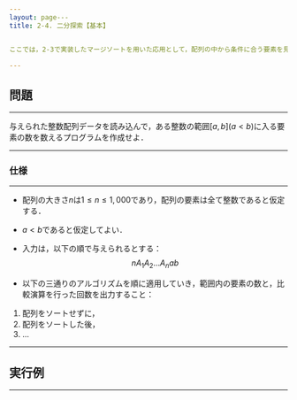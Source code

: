 ```yaml
---
layout: page---
title: 2-4. 二分探索【基本】


ここでは，2-3で実装したマージソートを用いた応用として，配列の中から条件に合う要素を見つけ出す”探索”を考える．

---
```

## 問題
---
与えられた整数配列データを読み込んで，ある整数の範囲$[a, b] (a<b)$に入る要素の数を数えるプログラムを作成せよ．

---
### 仕様
---
- 配列の大きさ$n$は$1\le n \le 1,000$であり，配列の要素は全て整数であると仮定する．
 
- $a<b$であると仮定してよい．

- 入力は，以下の順で与えられるとする：
$$
n
A_{1} A_{2} ... A_{n}
a b
$$

- 以下の三通りのアルゴリズムを順に適用していき，範囲内の要素の数と，比較演算を行った回数を出力すること：

1. 配列をソートせずに，
2. 配列をソートした後，
3. ...


---
## 実行例
---


